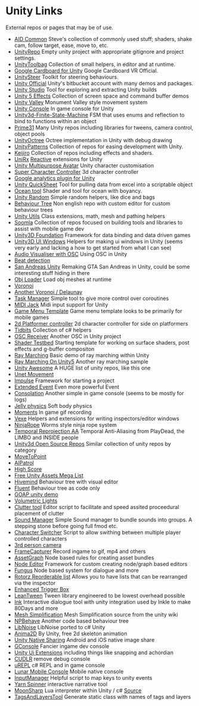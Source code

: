 # Unity Links
External repos or pages that may be of use.
- [AID Common](https://bitbucket.org/steve_halliwell/aid-common) Steve's collection of commonly used stuff; shaders, shake cam, follow target, ease, move to, etc.
- [UnityRepo](https://github.com/stevehalliwell/UnityRepo) Empty unity project with appropriate gitignore and project settings.
- [UnityToolbag](https://github.com/nickgravelyn/UnityToolbag) Collection of small helpers, in editor and at runtime.
- [Google Cardboard for Unity](https://github.com/googlesamples/cardboard-unity) Google Cardboard VR Official.
- [UnitySteer](https://github.com/ricardojmendez/UnitySteer) Toolkit for steering behaviours.
- [Unity Official](https://bitbucket.org/Unity-Technologies/) Unity's bitbucket account with many demos and packages.
- [Unity Studio](https://github.com/RaduMC/UnityStudio) Tool for exploring and extracting Unity builds
- [Unity 5 Effects](https://github.com/i-saint/Unity5Effects) Collection of screen space and command buffer demos
- [Unity Valley](https://github.com/Rinirihiriro/UnityValley) Monument Valley style movement system
- [Unity Console](https://github.com/Wenzil/UnityConsole) In game console for Unity
- [Unity3d-Finite-State-Machine](https://github.com/thefuntastic/Unity3d-Finite-State-Machine) FSM that uses enums and reflection to bind to functions within an object
- [Prime31](https://github.com/prime31?tab=repositories) Many Unity repos including libraries for tweens, camera control, object pools
- [UnityOctree](https://github.com/Nition/UnityOctree) Octree implementation in Unity with debug drawing
- [UnityPatterns](https://github.com/UnityPatterns?tab=repositories) Collection of repos for easing development with Unity.
- [Keijiro](https://github.com/keijiro?tab=repositories) Collection of repos including effects and shaders.
- [UniRx](https://github.com/neuecc/UniRx) [Reactive](https://en.wikipedia.org/wiki/Reactive_programming) extensions for Unity
- [Unity Multipurpose Avatar](https://github.com/huika/UMA) Unity character customisation
- [Super Character Controller](https://github.com/IronWarrior/SuperCharacterController) 3d character controller
- [Google analytics plugin for Unity](https://github.com/googleanalytics/google-analytics-plugin-for-unity)
- [Unity QuickSheet](https://github.com/kimsama/Unity-QuickSheet) Tool for pulling data from excel into a scriptable object
- [Ocean tool](https://github.com/eliasts/Ocean_Community_Next_Gen) Shader and tool for ocean with boyancy.
- [Unity Random](https://github.com/tucano/UnityRandom) Simple random helpers, like dice and bags
- [Behaviour Tree](https://github.com/luzexi/Unity3DAIBehaviorTree) Non english repo with custom editor for custom behaviour trees
- [Unity Utils](https://github.com/mortennobel/UnityUtils) Class extensions, math, mesh and pathing helpers
- [Soomla](https://github.com/soomla) Collection of repos focused on building tools and libraries to assist with mobile game dev
- [Unity3D Foundation](https://github.com/NVentimiglia/Unity3d-Foundation) Framework for data binding and data driven games
- [Unity3D UI Windows](https://github.com/chromealex/Unity3d.UI.Windows) Helpers for making ui windows in Unity (seems very early and lacking a how to get started from what I can see)
- [Audio Visualiser with OSC](https://github.com/miketucker/UnityAudioVisualizerTutorial) Using OSC in Unity
- [Beat detection](https://github.com/allanpichardo/Unity-Beat-Detection)
- [San Andreas Unity](https://github.com/Metapyziks/SanAndreasUnity) Remaking GTA San Andreas in Unity, could be some interesting stuff hiding in there
- [Obj Loader](https://github.com/hammmm/unity-obj-loader) Load obj meshes at runtime
- [Voronoi](https://github.com/jesta88/Unity-Voronoi) 
- [Another Voronoi / Delaunay](https://github.com/staff0rd/polygon-map-unity) 
- [Task Manager](https://github.com/krockot/Unity-TaskManager) Simple tool to give more control over coroutines
- [MIDI Jack](https://github.com/keijiro/MidiJack) Midi input support for Unity
- [Game Menu Template](https://github.com/stoogebag/Unity-Template) Game menu template looks to be primarily for mobile games
- [2d Platformer controller](https://github.com/cjddmut/Unity-2D-Platformer-Controller) 2d character controller for side on platformers
- [Tidbits](https://github.com/zeh/unity-tidbits) Collection of c# helpers
- [OSC Receiver](https://github.com/heaversm/unity-osc-receiver) Another OSC in Unity project
- [Shader Testbed](https://bitbucket.org/steve_halliwell/unity-shader-testbed) Starting template for working on surface shaders, post effects and g-buffer compositon
- [Ray Marching](https://github.com/brianasu/unity-ray-marching) Basic demo of ray marching within Unity
- [Ray Marching On Unity5](https://github.com/i-saint/RaymarchingOnUnity5) Another ray marching sample
- [Unity Awesome](https://github.com/RyanNielson/awesome-unity) A HUGE list of unity repos, like this one
- [Unet Movement](https://github.com/GenaSG/UnityUnetMovement)
- [Impulse](https://github.com/Zesix/Impulse) Framework for starting a project
- [Extended Event](https://github.com/Thundernerd/Unity3D-ExtendedEvent) Even more powerful Event
- [Consolation](https://github.com/mminer/consolation) Another simple in game console (seems to be mostly for logs)
- [Jelly physics](https://github.com/kwanchangnim/Jello-Physics) Soft body physics
- [Moments](https://github.com/Chman/Moments) In game gif recording
- [Vexe](https://github.com/vexe/VFW) Helpers and extensions for writing inspectors/editor windows
- [NinjaRope](https://github.com/Pampattitude/NinjaRope) Worms style ninja rope system
- [Temporal Reprojection AA](https://github.com/playdeadgames/temporal) Temporal Anti-Aliasing from PlayDead, the LIMBO and INSIDE people
- [Unity3d Open Source Repos](https://unity3d-open-source.zeef.com/taras.leskiv) Similar collection of unity repos by category
- [MoveToPoint](https://www.assetstore.unity3d.com/en/#!/content/2704)
- [AIPatrol](https://www.assetstore.unity3d.com/en/#!/content/2704)
- [High Score](https://www.assetstore.unity3d.com/en/#!/content/14837)
- [Free Unity Assets Mega List](http://www.procedural-worlds.com/blog/best-free-unity-assets-categorised-mega-list/)
- [Hivemind](https://github.com/rev087/hivemind) Behaviour tree with visual editor
- [Fluent](https://github.com/codecapers/Fluent-Behaviour-Tree) Behaviour tree as code only
- [GOAP unity demo](https://github.com/sploreg/goap)
- [Volumetric Lights](https://github.com/SlightlyMad/VolumetricLights)
- [Clutter tool](https://github.com/calebbarton1/Clutter) Editor script to facilitate and speed assited proceedural placement of clutter
- [Sound Manager](https://github.com/rymdfarfar/Sound-Manager/tree/master/Assets/Scripts) Simple Sound manager to bundle sounds into groups. A stepping stone before going full fmod etc.
- [Character Switcher](https://github.com/J-Dodds/CharacterSwitcher) Script to allow swithing between multiple player controlled characters
- [3rd person camera](https://github.com/pritchoudhary/CameraLevelTest) 
- [FrameCapturer](https://github.com/unity3d-jp/FrameCapturer) Record ingame to gif, mp4 and others
- [AssetGraph](https://github.com/unity3d-jp/AssetGraph) Node based rules for creating asset bundles
- [Node Editor](https://github.com/Baste-RainGames/Node_Editor) Framework for custom creating node/graph based editors
- [Fungus](https://www.assetstore.unity3d.com/en/#!/content/34184) Node based system for dialogue and more
- [Rotorz Reorderable list](https://bitbucket.org/rotorz/reorderable-list-editor-field-for-unity) Allows you to have lists that can be rearranged via the inspector
- [Enhanced Trigger Box](https://github.com/Alexander-Scott/Enhanced-Trigger-Box)
- [LeanTween](https://github.com/dentedpixel/LeanTween) Tween library engineered to be lowest overhead possible
- [Ink](https://github.com/inkle/ink) Interactive dialogue tool with unity integration used by Inkle to make 80Days and more
- [Mesh Simplification](http://wiki.unity3d.com/index.php/Mesh_simplification_(for_MeshCollider,_lossless)) Mesh Simplification source from the unity wiki
- [NPBehave](https://github.com/meniku/NPBehave) Another code based behaviour tree 
- [LibNoise](https://github.com/ricardojmendez/LibNoise.Unity) LibNoise ported to c# Unity
- [Anima2D](https://www.assetstore.unity3d.com/en/#!/content/79840) By Unity, free 2d skeleton animation
- [Unity Native Sharing](https://github.com/ChrisMaire/unity-native-sharing) Android and iOS native image share
- [GConsole](https://github.com/gzuidhof/GConsole) Fancier ingame dev console
- [Unity Ui Extensions](https://bitbucket.org/ddreaper/unity-ui-extensions) including things like snapping and achordian 
- [CUDLR](https://github.com/proletariatgames/CUDLR) remove debug console
- [uREPL](https://github.com/hecomi/uREPL) c# REPL and in game console
- [Lunar Mobile Console](https://github.com/SpaceMadness/lunar-unity-console) Mobile native console
- [InputManager](https://github.com/SirRednut/Unity-InputManager) Helpful script to map keys to unity events
- [Yarn Spinner](https://github.com/thesecretlab/YarnSpinner) interactive narrative tool
- [MoonSharp](https://www.assetstore.unity3d.com/en/#!/content/33776) Lua interpreter within Unity / c# [Source](https://github.com/xanathar/moonsharp/)
- [TagsAndLayersTool](https://gist.github.com/daemon3000/abfbada00a10802b9890) Generate static class with names of tags and layers
